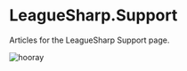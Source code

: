# LeagueSharp.Support

Articles for the LeagueSharp Support page.

![hooray](https://media.giphy.com/media/t4VFu7PFwkZHy/giphy.gif)
